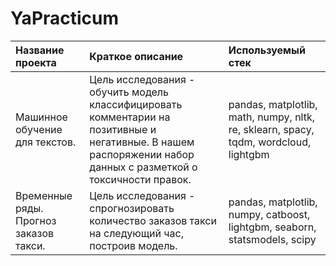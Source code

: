 # YaPracticum
| Название проекта      | Краткое описание       | Используемый стек           |
| :-------------------- | :--------------------- |:---------------------------|
| Машинное обучение для текстов. | Цель исследования - обучить модель классифицировать комментарии на позитивные и негативные. В нашем распоряжении набор данных с разметкой о токсичности правок. | pandas, matplotlib, math, numpy, nltk, re, sklearn, spacy, tqdm, wordcloud, lightgbm |
| Временные ряды. Прогноз заказов такси. | Цель исследования -  спрогнозировать количество заказов такси на следующий час, построив модель. | pandas, matplotlib, numpy, catboost, lightgbm, seaborn, statsmodels, scipy|
